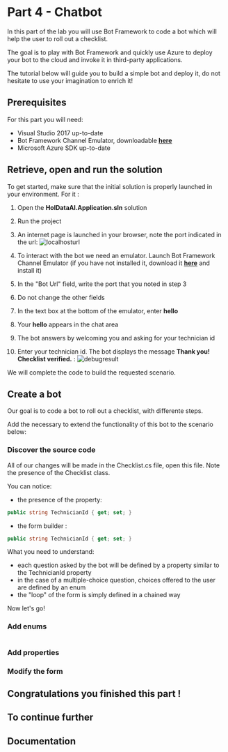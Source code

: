 # Part 4 - Chatbot

In this part of the lab you will use Bot Framework to code a bot which will help the user to roll out a checklist.

The goal is to play with Bot Framework and quickly use Azure to deploy your bot to the cloud and invoke it in third-party applications.

The tutorial below will guide you to build a simple bot and deploy it, do not hesitate to use your imagination to enrich it!

## Prerequisites

For this part you will need:
* Visual Studio 2017 up-to-date
* Bot Framework Channel Emulator, downloadable **[here](https://github.com/Microsoft/BotFramework-Emulator/releases/tag/v3.5.35)**
* Microsoft Azure SDK up-to-date

## Retrieve, open and run the solution

To get started, make sure that the initial solution is properly launched in your environment. For it :

1. Open the **HolDataAI.Application.sln** solution
2. Run the project
3. An internet page is launched in your browser, note the port indicated in the url:
![localhosturl](https://github.com/EdwigeSeminara/HandsOnLabDataAI/blob/master/4-Chatbot/README_files/localhosturl.PNG)

4. To interact with the bot we need an emulator. Launch Bot Framework Channel Emulator (if you have not installed it, download it **[here](https://github.com/Microsoft/BotFramework-Emulator/releases/tag/v3.5.35)** and install it)
5. In the "Bot Url" field, write the port that you noted in step 3
6. Do not change the other fields
7. In the text box at the bottom of the emulator, enter **hello**
8. Your **hello** appears in the chat area
9. The bot answers by welcoming you and asking for your technician id
10. Enter your technician id. The bot displays the message **Thank you! Checklist verified.** :
![debugresult](https://github.com/EdwigeSeminara/HandsOnLabDataAI/blob/master/4-Chatbot/README_files/debugresult.png)

We will complete the code to build the requested scenario.

## Create a bot

Our goal is to code a bot to roll out a checklist, with differente steps.

Add the necessary to extend the functionality of this bot to the scenario below:

### Discover the source code

All of our changes will be made in the Checklist.cs file, open this file. Note the presence of the Checklist class.

You can notice:

* the presence of the property:
```csharp
public string TechnicianId { get; set; }
```
* the form builder : 
```csharp
public string TechnicianId { get; set; }
```

What you need to understand:

* each question asked by the bot will be defined by a property similar to the TechnicianId property
* in the case of a multiple-choice question, choices offered to the user are defined by an enum
* the "loop" of the form is simply defined in a chained way

Now let's go!

### Add enums

```csharp
```

### Add properties

### Modify the form

## Congratulations you finished this part !

## To continue further

## Documentation